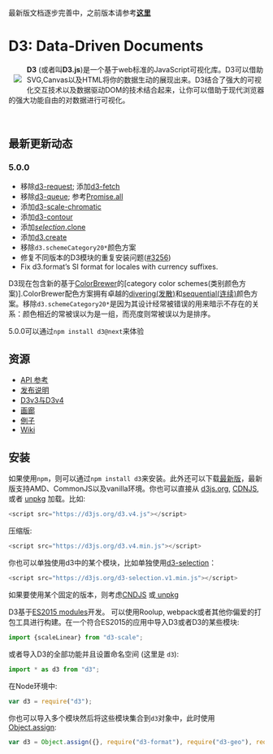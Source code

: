 最新版文档逐步完善中，之前版本请参考[**这里**](https://github.com/xswei/d3js_doc/tree/master/d3js_doc_old)

# D3: Data-Driven Documents

<a href="https://d3js.org"><img src="https://d3js.org/logo.svg" align="left" hspace="10" vspace="20"></a>

**D3** (或者叫**D3.js**)是一个基于web标准的JavaScript可视化库。D3可以借助SVG,Canvas以及HTML将你的数据生动的展现出来。D3结合了强大的可视化交互技术以及数据驱动DOM的技术结合起来，让你可以借助于现代浏览器的强大功能自由的对数据进行可视化。

<br>

## 最新更新动态

### 5.0.0

- 移除[d3-request](https://github.com/xswei/d3js_doc/blob/master/API_Reference/d3-request); 添加[d3-fetch](https://github.com/xswei/d3js_doc/blob/master/API_Reference/d3-fetch/README.md)
- 移除[d3-queue](https://github.com/xswei/d3js_doc/tree/master/API_Reference/d3-queue); 参考[Promise.all](https://developer.mozilla.org/docs/Web/JavaScript/Reference/Global_Objects/Promise/all)
- 添加[d3-scale-chromatic](https://github.com/xswei/d3js_doc/blob/master/API_Reference/d3-scale-chromatic/README.md)
- 添加[d3-contour](https://github.com/xswei/d3js_doc/blob/master/API_Reference/d3-contour/README.md) 
- 添加[*selection*.clone]()
- 添加[d3.create]()
- 移除`d3.schemeCategory20*`颜色方案
- 修复不同版本的D3模块的重复安装问题([#3256](https://github.com/d3/d3/issues/3256))
- Fix d3.format’s SI format for locales with currency suffixes.

D3现在包含新的基于[ColorBrewer]()的[category color schemes(类别颜色方案)].ColorBrewer配色方案拥有卓越的[divering(发散)](https://github.com/d3/d3-scale-chromatic/blob/master/README.md#diverging)和[sequential(连续)](https://github.com/d3/d3-scale-chromatic/blob/master/README.md#sequential)颜色方案。移除`d3.schemeCategory20*`是因为其设计经常被错误的用来暗示不存在的关系：颜色相近的常被误以为是一组，而亮度则常被误以为是排序。

5.0.0可以通过`npm install d3@next`来体验

## 资源

* [API 参考](https://github.com/xswei/d3js_doc/tree/master/API_Reference/API.md)
* [发布说明](https://github.com/d3/d3/releases)
* [D3v3与D3v4](https://github.com/xswei/d3js_doc/tree/master/Release_Notes/CHANGES.md)
* [画廊](https://github.com/d3/d3/wiki/Gallery)
* [例子](https://bl.ocks.org/mbostock)
* [Wiki](https://github.com/xswei/d3js_doc/wiki)

## 安装

如果使用`npm`，则可以通过`npm install d3`来安装。此外还可以下载[最新版](https://unpkg.com/d3/build/)，最新版支持AMD、CommonJS以及vanilla环境。你也可以直接从 [d3js.org](https://d3js.org), [CDNJS](https://cdnjs.com/libraries/d3), 或者 [unpkg](https://unpkg.com/d3/) 加载。比如:

```js
<script src="https://d3js.org/d3.v4.js"></script>
```

压缩版:

```js
<script src="https://d3js.org/d3.v4.min.js"></script>
```

你也可以单独使用d3中的某个模块，比如单独使用[d3-selection](https://github.com/d3/d3-selection)：

```js
<script src="https://d3js.org/d3-selection.v1.min.js"></script>

```

如果要使用某个固定的版本，则考虑[CNDJS](https://cdnjs.com/libraries/d3) 或[ unpkg](https://unpkg.com/d3/)

D3基于[ES2015 modules](http://www.2ality.com/2014/09/es6-modules-final.html)开发。 可以使用Roolup, webpack或者其他你偏爱的打包工具进行构建。在一个符合ES2015的应用中导入D3或者D3的某些模块:

```js
import {scaleLinear} from "d3-scale";
```

或者导入D3的全部功能并且设置命名空间 (这里是 `d3`):

```js
import * as d3 from "d3";
```

在Node环境中:

```js
var d3 = require("d3");
```

你也可以导入多个模块然后将这些模块集合到`d3`对象中，此时使用 [Object.assign](https://developer.mozilla.org/en-US/docs/Web/JavaScript/Reference/Global_Objects/Object/assign):

```js
var d3 = Object.assign({}, require("d3-format"), require("d3-geo"), require("d3-geo-projection"));
```
